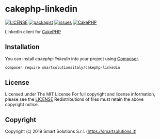 # cakephp-linkedin
[![LICENSE](https://img.shields.io/github/license/smartsolutionsitaly/cakephp-linkedin.svg)](LICENSE)
[![packagist](https://img.shields.io/badge/packagist-smartsolutionsitaly%2Fcakephp--linkedin-brightgreen.svg)](https://packagist.org/packages/smartsolutionsitaly/cakephp-linkedin)
[![issues](https://img.shields.io/github/issues/smartsolutionsitaly/cakephp-linkedin.svg)](https://github.com/smartsolutionsitaly/cakephp-linkedin/issues)
[![CakePHP](https://img.shields.io/badge/CakePHP-3.6%2B-brightgreen.svg)](https://github.com/cakephp/cakephp)

LinkedIn client for [CakePHP](https://github.com/cakephp/cakephp)

## Installation
You can install _cakephp-linkedin_ into your project using [Composer](https://getcomposer.org).

``` bash
composer require smartsolutionsitaly/cakephp-linkedin
```

## License
Licensed under The MIT License
For full copyright and license information, please see the [LICENSE](LICENSE)
Redistributions of files must retain the above copyright notice.

## Copyright
Copyright (c) 2019 Smart Solutions S.r.l. (https://smartsolutions.it)

